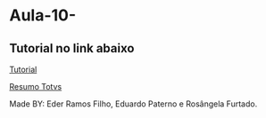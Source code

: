 # Aula-10-

## Tutorial no link abaixo

[Tutorial](https://youtu.be/2kBwN1rJ6Uk)

[Resumo Totvs](https://catolicasc-my.sharepoint.com/:w:/g/personal/eduardo_paterno_catolicasc_edu_br/EdqyrzANN5pArtOHzR_WTrEBitXOFKO7vv2yDFYjZ_gtEQ?e=PLcb7j)


Made BY: Eder Ramos Filho, Eduardo Paterno e Rosângela Furtado.
